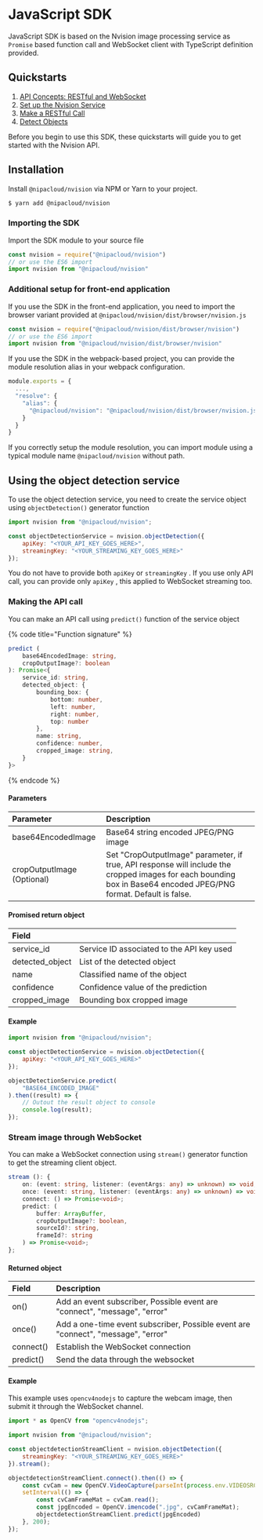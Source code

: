 # JavaScript SDK

JavaScript SDK is based on the Nvision image processing service as `Promise` based function call and WebSocket client with TypeScript definition provided.

## Quickstarts

1. [API Concepts: RESTful and WebSocket](https://nvision-docs.nipa.cloud/api-concepts/restful-calls)
2. [Set up the Nvision Service](https://nvision-docs.nipa.cloud/quickstarts/set-up-the-nvision-service)
3. [Make a RESTful Call](https://nvision-docs.nipa.cloud/quickstarts/make-a-restful-call)
4. [Detect Objects](https://nvision-docs.nipa.cloud/how-to-guides/detect-objects)

Before you begin to use this SDK, these quickstarts will guide you to get started with the Nvision API.

## Installation

Install `@nipacloud/nvision` via NPM or Yarn to your project.

```bash
$ yarn add @nipacloud/nvision
```

### Importing the SDK

Import the SDK module to your source file

```javascript
const nvision = require("@nipacloud/nvision")
// or use the ES6 import
import nvision from "@nipacloud/nvision"
```

### Additional setup for front-end application

If you use the SDK in the front-end application, you need to import the browser variant provided at `@nipacloud/nvision/dist/browser/nvision.js`

```javascript
const nvision = require("@nipacloud/nvision/dist/browser/nvision")
// or use the ES6 import
import nvision from "@nipacloud/nvision/dist/browser/nvision"
```

If you use the SDK in the webpack-based project, you can provide the module resolution alias in your webpack configuration.

```javascript
module.exports = {
  ...,
  "resolve": {
    "alias": {
      "@nipacloud/nvision": "@nipacloud/nvision/dist/browser/nvision.js"
    }
  }
}
```

If you correctly setup the module resolution, you can import module using a typical module name `@nipacloud/nvision` without path.

## Using the object detection service

To use the object detection service, you need to create the service object using `objectDetection()` generator function

```javascript
import nvision from "@nipacloud/nvision";

const objectDetectionService = nvision.objectDetection({
    apiKey: "<YOUR_API_KEY_GOES_HERE>",
    streamingKey: "<YOUR_STREAMING_KEY_GOES_HERE>"
});
```

You do not have to provide both `apiKey` or `streamingKey` . If you use only API call, you can provide only `apiKey` , this applied to WebSocket streaming too.

### Making the API call

You can make an API call using `predict()` function of the service object

{% code title="Function signature" %}
```typescript
predict (
    base64EncodedImage: string,
    cropOutputImage?: boolean
): Promise<{
    service_id: string,
    detected_object: {
        bounding_box: {
            bottom: number,
            left: number,
            right: number,
            top: number
        },
        name: string,
        confidence: number,
        cropped_image: string,
    }
}>
```
{% endcode %}

#### Parameters

| Parameter | Description |
| :--- | :--- |
| base64EncodedImage | Base64 string encoded JPEG/PNG image |
| cropOutputImage \(Optional\) | Set "CropOutputImage" parameter, if true, API response will include the cropped images for each bounding box in Base64 encoded JPEG/PNG  format. Default is false. |

#### Promised return object

| Field |  |
| :--- | :--- |
| service\_id | Service ID associated to the API key used |
| detected\_object | List of the detected object |
| name | Classified name of the object |
| confidence | Confidence value of the prediction |
| cropped\_image | Bounding box cropped image |

#### Example

```javascript
import nvision from "@nipacloud/nvision";

const objectDetectionService = nvision.objectDetection({
    apiKey: "<YOUR_API_KEY_GOES_HERE>"
});

objectDetectionService.predict(
    "BASE64_ENCODED_IMAGE"
).then((result) => {
    // Outout the result object to console
    console.log(result);
});
```

### Stream image through WebSocket

You can make a WebSocket connection using `stream()` generator function to get the streaming client object.

```typescript
stream (): {
    on: (event: string, listener: (eventArgs: any) => unknown) => void;
    once: (event: string, listener: (eventArgs: any) => unknown) => void;
    connect: () => Promise<void>;
    predict: (
        buffer: ArrayBuffer, 
        cropOutputImage?: boolean, 
        sourceId?: string, 
        frameId?: string
    ) => Promise<void>;
};
```

#### Returned object

| Field | Description |
| :--- | :--- |
| on\(\) | Add an event subscriber, Possible event are "connect", "message", "error" |
| once\(\) | Add a one-time event subscriber, Possible event are "connect", "message", "error" |
| connect\(\) | Establish the WebSocket connection |
| predict\(\) | Send the data through the websocket |

#### Example

This example uses `opencv4nodejs` to capture the webcam image, then submit it through the WebSocket channel.

```javascript
import * as OpenCV from "opencv4nodejs";

import nvision from "@nipacloud/nvision";

const objectdetectionStreamClient = nvision.objectDetection({
    streamingKey: "<YOUR_STREAMING_KEY_GOES_HERE>"
}).stream();

objectdetectionStreamClient.connect().then(() => {
    const cvCam = new OpenCV.VideoCapture(parseInt(process.env.VIDEOSRC) | 0);
    setInterval(() => {
        const cvCamFrameMat = cvCam.read();
        const jpgEncoded = OpenCV.imencode(".jpg", cvCamFrameMat);
        objectdetectionStreamClient.predict(jpgEncoded)
    }, 200);
});
```

